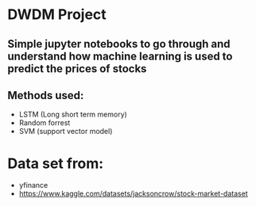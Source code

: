 # DWDM Project

## Simple jupyter notebooks to go through and understand how machine learning is used to predict the prices of stocks

## Methods used: 
- LSTM (Long short term memory) 
- Random forrest
- SVM (support vector model)

# Data set from: 
- yfinance
- https://www.kaggle.com/datasets/jacksoncrow/stock-market-dataset

